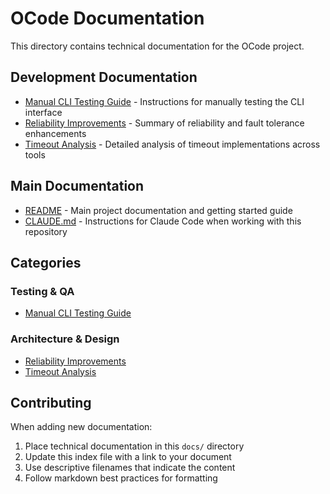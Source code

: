 # OCode Documentation

This directory contains technical documentation for the OCode project.

## Development Documentation

- [Manual CLI Testing Guide](manual-cli-testing.md) - Instructions for manually testing the CLI interface
- [Reliability Improvements](reliability-improvements.md) - Summary of reliability and fault tolerance enhancements
- [Timeout Analysis](timeout-analysis.md) - Detailed analysis of timeout implementations across tools

## Main Documentation

- [README](../README.md) - Main project documentation and getting started guide
- [CLAUDE.md](../CLAUDE.md) - Instructions for Claude Code when working with this repository

## Categories

### Testing & QA
- [Manual CLI Testing Guide](manual-cli-testing.md)

### Architecture & Design
- [Reliability Improvements](reliability-improvements.md)
- [Timeout Analysis](timeout-analysis.md)

## Contributing

When adding new documentation:
1. Place technical documentation in this `docs/` directory
2. Update this index file with a link to your document
3. Use descriptive filenames that indicate the content
4. Follow markdown best practices for formatting
